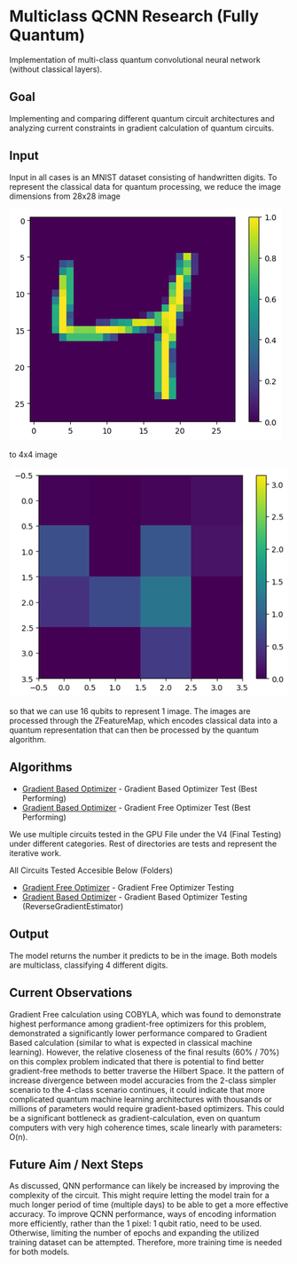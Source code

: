 # Multiclass QCNN Research (Fully Quantum)
Implementation of multi-class quantum convolutional neural network (without classical layers).

## Goal
Implementing and comparing different quantum circuit architectures and analyzing current constraints in gradient calculation of quantum circuits.

## Input
Input in all cases is an MNIST dataset consisting of handwritten digits. To represent the classical data for quantum processing, we reduce the image dimensions from 28x28 image

![28x28 Image](images/fullImage.png) 

to 4x4 image

![4x4 Image](images/smallImage.png) 

so that we can use 16 qubits to represent 1 image. The images are processed through the ZFeatureMap, which encodes classical data into a quantum representation that can then be processed by the quantum algorithm.

## Algorithms
* [Gradient Based Optimizer](<GPU/V4 (FINAL TESTING)/Gradient Testing/Circuit1/4 Classes/4Qubits(One_Hot)_ADAM_256_95Epoch.ipynb>) - Gradient Based Optimizer Test (Best Performing)
* [Gradient Based Optimizer](<GPU/V4 (FINAL TESTING)/Circuit 1/Estimator 4 Classes Circuit 1 (256 Batch)/4Qubits(NoEndConv).ipynb>) - Gradient Free Optimizer Test (Best Performing)

We use multiple circuits tested in the GPU File under the V4 (Final Testing) under different categories. Rest of directories are tests and represent the iterative work.

All Circuits Tested Accesible Below (Folders)
* [Gradient Free Optimizer](<GPU/V4 (FINAL TESTING)>) - Gradient Free Optimizer Testing
* [Gradient Based Optimizer](<GPU/V4 (FINAL TESTING)/Gradient Testing>) - Gradient Based Optimizer Testing (ReverseGradientEstimator)

## Output
The model returns the number it predicts to be in the image. Both models are multiclass, classifying 4 different digits.

## Current Observations
Gradient Free calculation using COBYLA, which was found to demonstrate highest performance among gradient-free optimizers for this problem, demonstrated a significantly lower performance compared to Gradient Based calculation (similar to what is expected in classical machine learning). However, the relative closeness of the final results (60% / 70%) on this complex problem indicated that there is potential to find better gradient-free methods to better traverse the Hilbert Space. It the pattern of increase divergence between model accuracies from the 2-class simpler scenario to the 4-class scenario continues, it could indicate that more complicated quantum machine learning architectures with thousands or millions of parameters would require gradient-based optimizers. This could be a significant bottleneck as gradient-calculation, even on quantum computers with very high coherence times, scale linearly with parameters: O(n).

## Future Aim / Next Steps
As discussed, QNN performance can likely be increased by improving the complexity of the circuit. This might require letting the model train for a much longer period of time (multiple days) to be able to get a more effective accuracy. To improve QCNN performance, ways of encoding information more efficiently, rather than the 1 pixel: 1 qubit ratio, need to be used. Otherwise, limiting the number of epochs and expanding the utilized training dataset can be attempted. Therefore, more training time is needed for both models.
